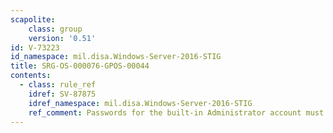 ```yaml
---
scapolite:
    class: group
    version: '0.51'
id: V-73223
id_namespace: mil.disa.Windows-Server-2016-STIG
title: SRG-OS-000076-GPOS-00044
contents:
  - class: rule_ref
    idref: SV-87875
    idref_namespace: mil.disa.Windows-Server-2016-STIG
    ref_comment: Passwords for the built-in Administrator account must be ch ...
---
```



